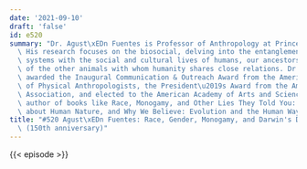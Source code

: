 ```yaml
---
date: '2021-09-10'
draft: 'false'
id: e520
summary: "Dr. Agust\xEDn Fuentes is Professor of Anthropology at Princeton University.\
  \ His research focuses on the biosocial, delving into the entanglement of biological\
  \ systems with the social and cultural lives of humans, our ancestors, and a few\
  \ of the other animals with whom humanity shares close relations. Dr. Fuentes was\
  \ awarded the Inaugural Communication & Outreach Award from the American Association\
  \ of Physical Anthropologists, the President\u2019s Award from the American Anthropological\
  \ Association, and elected to the American Academy of Arts and Sciences. He is the\
  \ author of books like Race, Monogamy, and Other Lies They Told You: Busting Myths\
  \ about Human Nature, and Why We Believe: Evolution and the Human Way of Being."
title: "#520 Agust\xEDn Fuentes: Race, Gender, Monogamy, and Darwin's Descent of Man\
  \ (150th anniversary)"
---
```

{{< episode >}}
